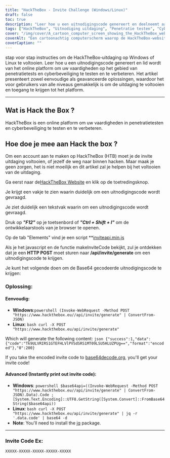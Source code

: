 ```yaml
---
title: "HackTheBox - Invite Challenge (Windows/Linux)"
draft: false
toc: true
description: "Leer hoe u een uitnodigingscode genereert en deelneemt aan het online platform HackTheBox om uw vaardigheden op het gebied van penetratietests en cyberbeveiliging op zowel Windows als Linux te testen en te verbeteren."
tags: ["HackTheBox", "Uitnodiging uitdaging", "Penetratie testen", "Cyberbeveiliging", "Windows", "Linux", "Online platform", "HTTP POST", "Code uitnodigen", "Base64 gecodeerd", "Powershell", "Linux Bash", "Base64 decoderen", "Codegeneratie uitnodigen", "Programmering", "Web Ontwikkeling", "Technologie", "IT Beveiliging", "IT Opleiding"]
cover: "/img/cover/A_cartoon_computer_screen_showing_the_HackTheBox_website.png"
coverAlt: "Een cartoonachtig computerscherm waarop de HackTheBox-website te zien is met een kluisdeur die wordt ontgrendeld met een sleutel, waarop een trofee of medaille te zien is, met een stadslandschap als achtergrond in het kleurenschema van het logo van HackTheBox (blauw en wit)."
coverCaption: ""
---
```

 stap voor stap instructies om de HackTheBox-uitdaging op Windows of Linux te voltooien. Leer hoe u een uitnodigingscode genereert en lid wordt van het online platform om uw vaardigheden op het gebied van penetratietests en cyberbeveiliging te testen en te verbeteren. Het artikel presenteert zowel eenvoudige als geavanceerde oplossingen, waardoor het voor gebruikers van alle niveaus gemakkelijk is om de uitdaging te voltooien en toegang te krijgen tot het platform.

______

## Wat is Hack the Box ?

HackTheBox is een online platform om uw vaardigheden in penetratietesten en cyberbeveiliging te testen en te verbeteren.

## Hoe doe je mee aan Hack the box ?

Om een account aan te maken op HackTheBox (HTB) moet je de invite uitdaging voltooien, of jezelf de weg naar binnen hacken. Maar maak je geen zorgen, het is niet moeilijk en dit artikel zal je helpen bij het voltooien van de uitdaging.

Ga eerst naar de[HackTheBox Website](https://hackthebox.eu) en klik op de toetredingsknop.

Je krijgt een vakje te zien waarin duidelijk om een uitnodigingscode wordt gevraagd.

Je ziet duidelijk een tekstvak waarin om een uitnodigingscode wordt gevraagd.

Druk op ***"F12"*** op je toetsenbord of ***"Ctrl + Shift + I"*** om de ontwikkelaarstools van je browser te openen.

Op de tab "Elements" vind je een script **[inviteapi.min.js](https://www.hackthebox.eu/js/inviteapi.min.js)

Als je het javascript en de functie makeInviteCode bekijkt, zul je ontdekken dat je een **HTTP POST** moet sturen naar **/api/invite/generate** om een uitnodigingscode te krijgen.

Je kunt het volgende doen om de Base64 gecodeerde uitnodigingscode te krijgen:

### Oplossing:

#### Eenvoudig:
- **Windows**:```powershell (Invoke-WebRequest -Method POST "https://www.hackthebox.eu//api/invite/generate" | ConvertFrom-JSON) ```
- **Linux**: ```bash curl -X POST "https://www.hackthebox.eu/api/invite/generate" ```

Which will generate the following content: ```json {"success":1,"data":{"code":"Tk9ULVRIRS1GTEFHLVlPVSdSRS1MT09LSU5HLUZPUg==","format":"encoded"},"0":200} ```

If you take the encoded invite code to [base64decode.org](https://www.base64decode.org/), you'll get your invite code!

#### Advanced (Instantly print out invite code):
 - **Windows**: ```powershell $base64api=((Invoke-WebRequest -Method POST "https://www.hackthebox.eu//api/invite/generate" | ConvertFrom-JSON).Data).Code ; [System.Text.Encoding]::UTF8.GetString([System.Convert]::FromBase64String($base64api)) ```
- **Linux**: ```bash curl -X POST "https://www.hackthebox.eu/api/invite/generate" | jq -r '.data.code' | base64 -d ```
 - **Note**: You'll need to install the [jq](https://stedolan.github.io/jq/download/) package.

______

### Invite Code Ex:
```XXXXX-XXXXX-XXXXX-XXXXX-XXXXX```


